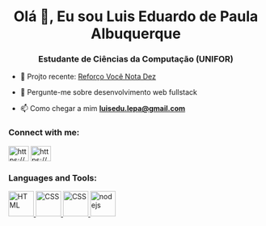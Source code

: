 <h1 align="center">Olá 👋, Eu sou Luis Eduardo de Paula Albuquerque</h1>
<h3 align="center">Estudante de Ciências da Computação (UNIFOR)</h3>

- 🔭 Projto recente: <a href="https://vocenotadez.com" target="_blank">Reforço Você Nota Dez</a>

- 💬 Pergunte-me sobre desenvolvimento web fullstack

- 📫 Como chegar a mim **luisedu.lepa@gmail.com**

<h3 align="left">Connect with me:</h3>
<p align="left">
<a href="https://linkedin.com/in/https://www.linkedin.com/in/lu%c3%ads-eduardo-de-paula-albuquerque-476a41271/" target="blank"><img align="center" src="https://raw.githubusercontent.com/rahuldkjain/github-profile-readme-generator/master/src/images/icons/Social/linked-in-alt.svg" alt="https://www.linkedin.com/in/lu%c3%ads-eduardo-de-paula-albuquerque-476a41271/" height="30" width="40" /></a>
<a href="https://discord.gg/https://discord.gg/vc6zvbqe" target="blank"><img align="center" src="https://raw.githubusercontent.com/rahuldkjain/github-profile-readme-generator/master/src/images/icons/Social/discord.svg" alt="https://discord.gg/vc6zvbqe" height="30" width="40" /></a>
</p>

<h3 align="left">Languages and Tools:</h3>
<p align="left" style="marginRight: 6px"> 
  <a href="https://developer.mozilla.org/en-US/docs/Web/HTML" target="_blank" rel="noreferrer"> <img src="https://github.com/marwin1991/profile-technology-icons/blob/main/icons/html.png" alt="HTML" width="50" height="50"/> 
  </a> 
  <a href="https://developer.mozilla.org/en-US/docs/Web/CSS" target="_blank" rel="noreferrer"> <img src="https://github.com/marwin1991/profile-technology-icons/blob/main/icons/css.png" alt="CSS" width="50" height="50"/> 
  </a>
   <a href="https://developer.mozilla.org/en-US/docs/Web/JavaScript" target="_blank" rel="noreferrer"> <img src="https://github.com/marwin1991/profile-technology-icons/blob/main/icons/javascript.png" alt="CSS" width="50" height="50"/> 
  </a>
  <a href="https://developer.mozilla.org/en-US/docs/Glossary/Node.js" target="_blank" rel="noreferrer"> <img src="https://github.com/marwin1991/profile-technology-icons/blob/main/icons/node_js.png" alt="nodejs" width="50" height="50"/> 
  </a> 
</p>
